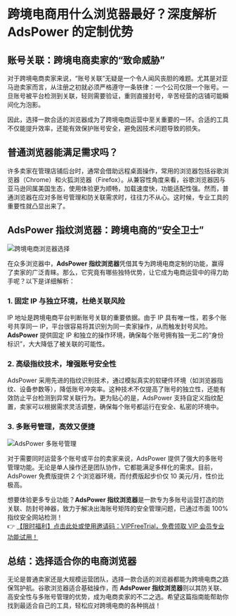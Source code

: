 # 跨境电商用什么浏览器最好？深度解析 AdsPower 的定制优势

## 账号关联：跨境电商卖家的“致命威胁”

对于跨境电商卖家来说，“账号关联”无疑是一个令人闻风丧胆的难题。尤其是对亚马逊卖家而言，从注册之初就必须严格遵守一条铁律：一个公司仅限一个账号。一旦账号被平台检测到关联，轻则需要验证，重则直接封号，辛苦经营的店铺可能瞬间化为泡影。

因此，选择一款合适的浏览器成为了跨境电商运营中至关重要的一环。合适的工具不仅能提升效率，还能有效保护账号安全，避免因技术问题导致的损失。

## 普通浏览器能满足需求吗？

许多卖家在管理店铺后台时，通常会借助远程桌面操作，常用的浏览器包括谷歌浏览器（Chrome）和火狐浏览器（Firefox）。从兼容性角度来看，谷歌浏览器因与亚马逊同属美国生态，使用体验更为顺畅，加载速度快，功能适配性强。然而，普通浏览器在应对多账号管理和防关联需求时，往往力不从心。这时候，专业工具的重要性就凸显出来了。

## AdsPower 指纹浏览器：跨境电商的“安全卫士”

![跨境电商浏览器选择](https://198301.xyz/img/622913999.webp@wm_2,t_55m+5a625Y+3L3dlbmRkeTM5,fc_ffffff,ff_U2ltSGVp,sz_16,x_10,y_10)

在众多浏览器中，**AdsPower 指纹浏览器**凭借其专为跨境电商定制的功能，赢得了卖家的广泛青睐。那么，它究竟有哪些独特优势，让它成为电商运营中的得力助手呢？以下是详细解析：

### 1. 固定 IP 与独立环境，杜绝关联风险

IP 地址是跨境电商平台判断账号关联的重要依据。由于 IP 具有唯一性，若多个账号共享同一 IP，平台很容易将其识别为同一卖家操作，从而触发封号风险。**AdsPower** 提供固定 IP 和独立的操作环境，确保每个账号拥有独一无二的“身份标识”，大大降低了被关联的可能性。

### 2. 高级指纹技术，增强账号安全性

AdsPower 采用先进的指纹识别技术，通过模拟真实的软硬件环境（如浏览器指纹、设备参数等），降低账号冲突率。这种技术不仅提高了账号的独立性，还能有效防止平台检测到异常关联行为。更为贴心的是，AdsPower 支持自定义指纹配置，卖家可以根据需求灵活调整，确保每个账号都运行在安全、私密的环境中。

### 3. 多账号管理，高效又便捷

![AdsPower 多账号管理](https://198301.xyz/img/4829973192.webp@wm_2,t_55m+5a625Y+3L3dlbmRkeTM5,fc_ffffff,ff_U2ltSGVp,sz_16,x_10,y_10)

对于需要同时运营多个账号或平台的卖家来说，AdsPower 提供了强大的多账号管理功能。无论是单人操作还是团队协作，它都能满足多样化的需求。目前，AdsPower 免费版提供 2 个浏览器环境，而付费版起步价仅 10 美元/月，性价比极高。

想要体验更多专业功能？**AdsPower 指纹浏览器**是一款专为多账号运营打造的防关联、防封号神器，致力于解决出海账号矩阵的安全管理问题，已通过市面 100% 指纹安全网站检测！  
👉 [【限时福利】点击此处或使用邀请码：VIPFreeTrial，免费领取 VIP 会员专业功能试用！](https://bit.ly/adspower_free)

## 总结：选择适合你的电商浏览器

无论是普通卖家还是大规模运营团队，选择一款合适的浏览器都能为跨境电商之路保驾护航。谷歌浏览器适合基础操作，而 **AdsPower 指纹浏览器**则以其防关联、高安全性与多账号管理的优势，成为电商卖家的不二之选。希望这篇指南能帮助你找到最适合自己的工具，轻松应对跨境电商的各种挑战！
